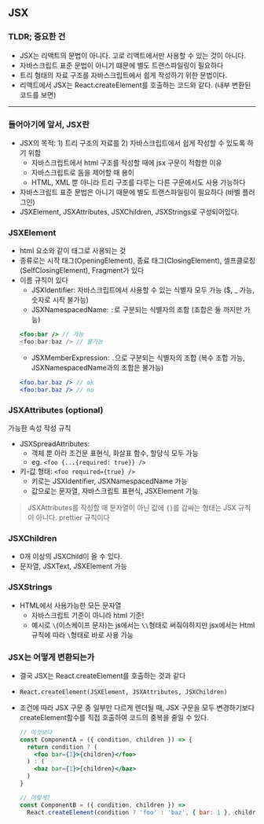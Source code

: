 ## JSX

### TLDR; 중요한 건

- JSX는 리액트의 문법이 아니다. 고로 리액트에서만 사용할 수 있는 것이 아니다.
- 자바스크립트 표준 문법이 아니기 떄문에 별도 트랜스파일링이 필요하다
- 트리 형태의 자료 구조를 자바스크립트에서 쉽게 작성하기 위한 문법이다.
- 리액트에서 JSX는 React.createElement를 호출하는 코드와 같다. (내부 변환된 코드를 보면)

---

### 들어아기에 앞서, JSX란

- JSX의 목적: 1) 트리 구조의 자료를 2) 자바스크립트에서 쉽게 작성할 수 있도록 하기 위함
  - 자바스크립트에서 html 구조를 작성할 때에 jsx 구문이 적합한 이유
  - 자바스크립트로 돔을 제어할 때 용이
  - HTML, XML 뿐 아니라 트리 구조를 다루는 다른 구문에서도 사용 가능하다
- 자바스크립트 표준 문법은 아니기 때문에 별도 트랜스파일링이 필요하다 (바벨 플러그인)
- JSXElement, JSXAttributes, JSXChildren, JSXStrings로 구성되어있다.

### JSXElement

- html 요소와 같이 태그로 사용되는 것
- 종류로는 시작 태그(OpeningElement), 종료 태그(ClosingElement), 셀프클로징(SelfClosingElement), Fragment가 있다
- 이름 규칙이 있다
  - JSXIdentifier: 자바스크립트에서 사용할 수 있는 식별자 모두 가능 ($, \_ 가능, 숫자로 시작 불가능)
  - JSXNamespacedName: `:`로 구분되는 식별자의 조합 (조합은 둘 까지만 가능)
  ```jsx
  <foo:bar /> // 가능
  <foo:bar:baz /> // 불가능
  ```
  - JSXMemberExpression: `.`으로 구분되는 식별자의 조합 (복수 조합 가능, JSXNamespacedName과의 조합은 불가능)
  ```jsx
  <foo.bar.baz /> // ok
  <foo:bar.baz /> // no
  ```

### JSXAttributes (optional)

가능한 속성 작성 규칙

- JSXSpreadAttributes:
  - 객체 뿐 아라 조건문 표현식, 화살표 함수, 할당식 모두 가능
  - eg. `<foo {...{required: true}} />`
- 키-값 형태: `<foo required={true} />`
  - 키로는 JSXIdentifier, JSXNamespacedName 가능
  - 값으로는 문자열, 자바스크립트 표현식, JSXElement 가능

> JSXAttributes를 작성할 때 문자열이 아닌 값에 `{}`를 감싸는 형태는 JSX 규칙이 아니다. prettier 규칙이다

### JSXChildren

- 0개 이상의 JSXChild이 올 수 있다.
- 문자열, JSXText, JSXElement 가능

### JSXStrings

- HTML에서 사용가능한 모든 문자열
  - 자바스크립트 기준이 아니라 html 기준!
  - 예시로 `\`(이스케이프 문자)는 js에서는 `\\`형태로 써줘야하지만 jsx에서는 Html규칙에 따라 `\`형태로 바로 사용 가능

### JSX는 어떻게 변환되는가

- 결국 JSX는 React.createElement를 호출하는 것과 같다
- `React.createElement(JSXElement, JSXAttributes, JSXChildren)`
- 조건에 따라 JSX 구문 중 일부만 다르게 렌더될 때, JSX 구문을 모두 변경하기보다 createElement함수를 직접 호출하여 코드의 중복을 줄일 수 있다.

  ```jsx
  // 이것보다
  const ComponentA = ({ condition, children }) => {
    return condition ? (
      <foo bar={1}>{children}</foo>
    ) : (
      <baz bar={1}>{children}</baz>
    )
  }

  // 이렇게?
  const ComponentB = ({ condition, children }) =>
    React.createElement(condition ? 'foo' : 'baz', { bar: 1 }, children)
  ```
